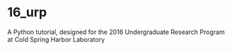 # 16_urp
A Python tutorial, designed for the 2016 Undergraduate Research Program at Cold Spring Harbor Laboratory
